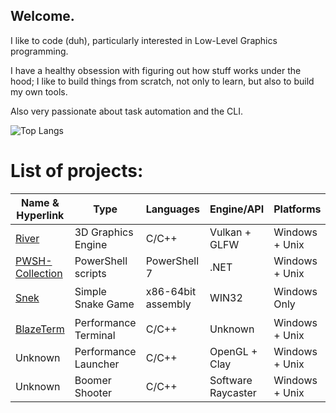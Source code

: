 ## Welcome.

I like to code (duh), particularly interested in Low-Level Graphics programming.

I have a healthy obsession with figuring out how stuff works under the hood; I like to build things from scratch, not only to learn, but also to build my own tools.

Also very passionate about task automation and the CLI.

![Top Langs](https://github-readme-stats.vercel.app/api/top-langs/?username=FlyMandi&langs_count=6)

# List of projects:

| Name & Hyperlink                                                  | Type                  | Languages           | Engine/API  | Platforms        | Status            | 
| ---                                                               | ---                   | ---                 | ---                   | ---              | ---               | 
| [River](https://github.com/FlyMandi/River)                        | 3D Graphics Engine    | C/C++               | Vulkan + GLFW         | Windows + Unix   | WIP 👷🏗️         | 
| [PWSH-Collection](https://github.com/FlyMandi/PWSH-Collection)    | PowerShell scripts    | PowerShell 7        | .NET                  | Windows + Unix   | Endlessly WIP 🔁  |
| [Snek](https://github.com/FlyMandi/Snek)                          | Simple Snake Game     | x86-64bit assembly  | WIN32                 | Windows Only     | Paused ⏸️         |
| [BlazeTerm](https://github.com/FlyMandi/BlazeTerm)                | Performance Terminal  | C/C++               | Unknown               | Windows + Unix   | Not Started 📆    |
| Unknown                                                           | Performance Launcher  | C/C++               | OpenGL + Clay         | Windows + Unix   | Not Started 📆    |
| Unknown                                                           | Boomer Shooter        | C/C++               | Software Raycaster    | Windows + Unix   | Not Started 📆    |
